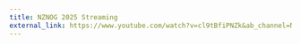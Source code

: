 ```yaml
---
title: NZNOG 2025 Streaming
external_link: https://www.youtube.com/watch?v=cl9tBfiPNZk&ab_channel=NZNOG
---
```

